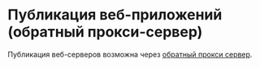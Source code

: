 # Публикация веб-приложений (обратный прокси-сервер)

Публикация веб-серверов возможна через [обратный прокси сервер](./Обратный_прокси.md).
